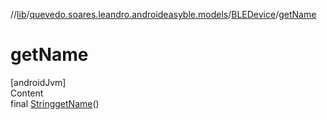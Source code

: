 //[lib](../../index.md)/[quevedo.soares.leandro.androideasyble.models](../index.md)/[BLEDevice](index.md)/[getName](get-name.md)



# getName  
[androidJvm]  
Content  
final [String](https://docs.oracle.com/javase/8/docs/api/java/lang/String.html)[getName](get-name.md)()  
  



